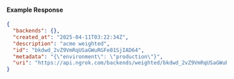 <!-- Code generated for API Clients. DO NOT EDIT. -->
#### Example Response
```json
{
  "backends": {},
  "created_at": "2025-04-11T03:22:34Z",
  "description": "acme weighted",
  "id": "bkdwd_2vZ9VmRqUSaGWuRGFe01SjIAD64",
  "metadata": "{\"environment\": \"production\"}",
  "uri": "https://api.ngrok.com/backends/weighted/bkdwd_2vZ9VmRqUSaGWuRGFe01SjIAD64"
}

